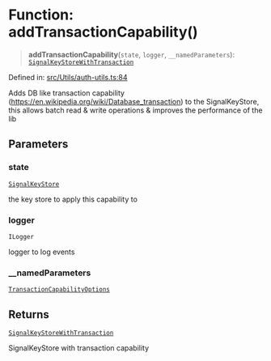 # Function: addTransactionCapability()

> **addTransactionCapability**(`state`, `logger`, `__namedParameters`): [`SignalKeyStoreWithTransaction`](../type-aliases/SignalKeyStoreWithTransaction.md)

Defined in: [src/Utils/auth-utils.ts:84](https://github.com/Fokusdotid/Baileys/blob/3533fb5d5a1e97f0cc8384505a121b389a346518/src/Utils/auth-utils.ts#L84)

Adds DB like transaction capability (https://en.wikipedia.org/wiki/Database_transaction) to the SignalKeyStore,
this allows batch read & write operations & improves the performance of the lib

## Parameters

### state

[`SignalKeyStore`](../type-aliases/SignalKeyStore.md)

the key store to apply this capability to

### logger

`ILogger`

logger to log events

### \_\_namedParameters

[`TransactionCapabilityOptions`](../type-aliases/TransactionCapabilityOptions.md)

## Returns

[`SignalKeyStoreWithTransaction`](../type-aliases/SignalKeyStoreWithTransaction.md)

SignalKeyStore with transaction capability
